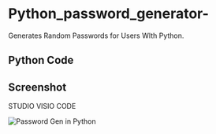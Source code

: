 # Python_password_generator-
Generates Random Passwords for Users WIth Python.


## Python Code 
<h2>Screenshot</h2> STUDIO VISIO CODE

![Password Gen in Python](https://github.com/Dmoore125/Python_password_generator-/assets/162640561/b6510ebc-3842-445d-ba67-127dcece5386)

